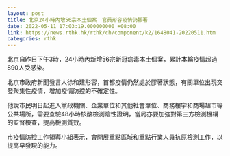 ```yaml
---
layout: post
title: 北京24小時內增56宗本土個案　官員形容疫情仍膠著
date: 2022-05-11 17:03:19.000000000 +08:00
link: https://news.rthk.hk/rthk/ch/component/k2/1648041-20220511.htm
categories: rthk
---
```


北京自昨日下午3時，24小時內新增56宗新冠病毒本土個案，累計本輪疫情超過890人受感染。

北京市政府新聞發言人徐和建形容，首都疫情仍然處於膠著狀態，有關單位出現突發聚集性疫情，增加疫情防控的不確定性。

他說市民明日起進入黨政機關、企業單位和其他社會單位、商務樓宇和商場超市等公共場所，需要查驗48小時核酸檢測陰性證明，當局亦要加強對第三方檢測機構的監督檢查，提高檢測質效。

市疫情防控工作領導小組表示，會開展重點區域和重點行業人員抗原檢測工作，以提高早發現的能力。
